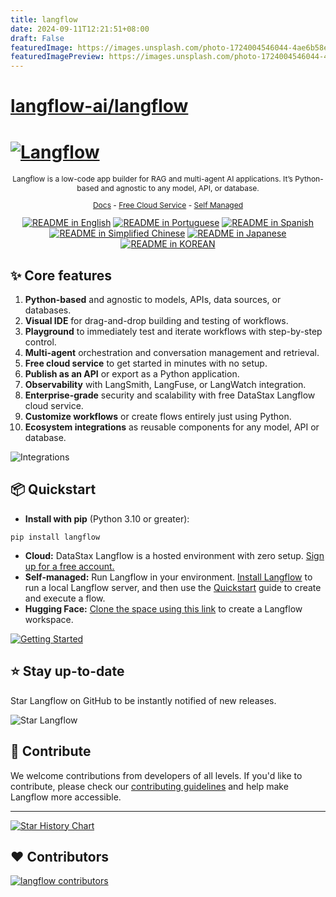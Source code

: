```yaml
---
title: langflow
date: 2024-09-11T12:21:51+08:00
draft: False
featuredImage: https://images.unsplash.com/photo-1724004546044-4ae6b58e383f?ixid=M3w0NjAwMjJ8MHwxfHJhbmRvbXx8fHx8fHx8fDE3MjYwMjg0MjV8&ixlib=rb-4.0.3
featuredImagePreview: https://images.unsplash.com/photo-1724004546044-4ae6b58e383f?ixid=M3w0NjAwMjJ8MHwxfHJhbmRvbXx8fHx8fHx8fDE3MjYwMjg0MjV8&ixlib=rb-4.0.3
---
```


# [langflow-ai/langflow](https://github.com/langflow-ai/langflow)

<!-- markdownlint-disable MD030 -->

# [![Langflow](./docs/static/img/hero.png)](https://www.langflow.org)

<p align="center" style="font-size: 12px;">
    Langflow is a low-code app builder for RAG and multi-agent AI applications. It’s Python-based and agnostic to any model, API, or database.
</p>

<p align="center" style="font-size: 12px;">
    <a href="https://docs.langflow.org" style="text-decoration: underline;">Docs</a> -
    <a href="https://astra.datastax.com/signup?type=langflow" style="text-decoration: underline;">Free Cloud Service</a> -
    <a href="https://docs.langflow.org/getting-started-installation" style="text-decoration: underline;">Self Managed</a>
    
</p>

<div align="center">
  <a href="./README.md"><img alt="README in English" src="https://img.shields.io/badge/English-d9d9d9"></a>
  <a href="./README.PT.md"><img alt="README in Portuguese" src="https://img.shields.io/badge/Portuguese-d9d9d9"></a>
  <a href="./README.ES.md"><img alt="README in Spanish" src="https://img.shields.io/badge/Spanish-d9d9d9"></a>  
  <a href="./README.zh_CN.md"><img alt="README in Simplified Chinese" src="https://img.shields.io/badge/简体中文-d9d9d9"></a>
  <a href="./README.ja.md"><img alt="README in Japanese" src="https://img.shields.io/badge/日本語-d9d9d9"></a>
  <a href="./README.KR.md"><img alt="README in KOREAN" src="https://img.shields.io/badge/한국어-d9d9d9"></a>
</div>

## ✨ Core features

1. **Python-based** and agnostic to models, APIs, data sources, or databases.
2. **Visual IDE** for drag-and-drop building and testing of workflows.
3. **Playground** to immediately test and iterate workflows with step-by-step control.
4. **Multi-agent** orchestration and conversation management and retrieval.
5. **Free cloud service** to get started in minutes with no setup.
6. **Publish as an API** or export as a Python application.
7. **Observability** with LangSmith, LangFuse, or LangWatch integration.
8. **Enterprise-grade** security and scalability with free DataStax Langflow cloud service.
9. **Customize workflows** or create flows entirely just using Python.
10. **Ecosystem integrations** as reusable components for any model, API or database.

![Integrations](https://github.com/user-attachments/assets/e9c96dc4-47bf-48ab-ad58-e01e038f25e8)


## 📦 Quickstart

- **Install with pip** (Python 3.10 or greater):

```shell
pip install langflow
```

- **Cloud:** DataStax Langflow is a hosted environment with zero setup. [Sign up for a free account.](https://astra.datastax.com/signup?type=langflow)
- **Self-managed:** Run Langflow in your environment. [Install Langflow](https://docs.langflow.org/getting-started-installation) to run a local Langflow server, and then use the [Quickstart](https://docs.langflow.org/getting-started-quickstart) guide to create and execute a flow.
- **Hugging Face:** [Clone the space using this link](https://huggingface.co/spaces/Langflow/Langflow?duplicate=true) to create a Langflow workspace.

[![Getting Started](https://github.com/user-attachments/assets/f1adfbe7-3c35-43a4-b265-661f3d4f875f)](https://www.youtube.com/watch?v=kinngWhaUKM)

## ⭐ Stay up-to-date

Star Langflow on GitHub to be instantly notified of new releases.

![Star Langflow](https://github.com/user-attachments/assets/03168b17-a11d-4b2a-b0f7-c1cce69e5a2c)

## 👋 Contribute

We welcome contributions from developers of all levels. If you'd like to contribute, please check our [contributing guidelines](./CONTRIBUTING.md) and help make Langflow more accessible.

---

[![Star History Chart](https://api.star-history.com/svg?repos=langflow-ai/langflow&type=Timeline)](https://star-history.com/#langflow-ai/langflow&Date)

## ❤️ Contributors

[![langflow contributors](https://contrib.rocks/image?repo=langflow-ai/langflow)](https://github.com/langflow-ai/langflow/graphs/contributors)
